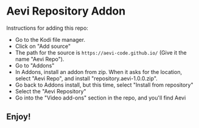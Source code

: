 # Aevi Repository Addon

Instructions for adding this repo:


<p align="left">
  <ul>
    <li>Go to the Kodi file manager.</li>
    <li>Click on "Add source"</li>
    <li>The path for the source is <code>https://aevi-code.github.io/</code> (Give it the name "Aevi Repo").</li>
    <li>Go to "Addons"</li>
    <li>In Addons, install an addon from zip.  When it asks for the location, select "Aevi Repo", and install "repository.aevi-1.0.0.zip".</li>
    <li>Go back to Addons install, but this time, select "Install from repository"</li>
    <li>Select the "Aevi Repository"</li>
    <li>Go into the "Video add-ons" section in the repo, and you'll find Aevi</li>
  </ul>
</p>

## Enjoy!
